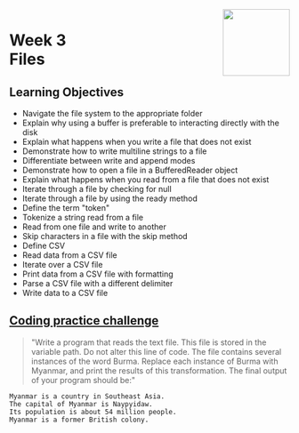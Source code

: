 <a href="../">
  <img src="/img/Java_Basic_Structures_Arrays,_Strings,_and_Files_logo.avif" width="120" align="right">
</a>

# Week 3 <br> Files

## Learning Objectives
- Navigate the file system to the appropriate folder
- Explain why using a buffer is preferable to interacting directly with the disk
- Explain what happens when you write a file that does not exist
- Demonstrate how to write multiline strings to a file
- Differentiate between write and append modes
- Demonstrate how to open a file in a BufferedReader object
- Explain what happens when you read from a file that does not exist
- Iterate through a file by checking for null
- Iterate through a file by using the ready method
- Define the term "token"
- Tokenize a string read from a file
- Read from one file and write to another
- Skip characters in a file with the skip method
- Define CSV
- Read data from a CSV file
- Iterate over a CSV file
- Print data from a CSV file with formatting
- Parse a CSV file with a different delimiter
- Write data to a CSV file

## [Coding practice challenge](./LabChallenge.java)

>"Write a program that reads the text file. This file is stored in the variable
path. Do not alter this line of code. The file contains several instances of
the word Burma. Replace each instance of Burma with Myanmar, and print the
results of this transformation. The final output of your program should be:"
```
Myanmar is a country in Southeast Asia.
The capital of Myanmar is Naypyidaw.
Its population is about 54 million people.
Myanmar is a former British colony.
```

